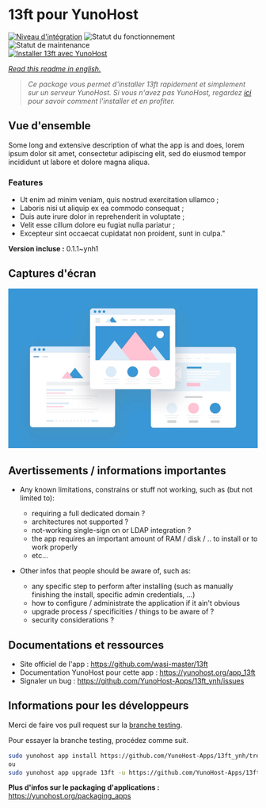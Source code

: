 <!--
N.B.: This README was automatically generated by https://github.com/YunoHost/apps/tree/master/tools/README-generator
It shall NOT be edited by hand.
-->

# 13ft pour YunoHost

[![Niveau d'intégration](https://dash.yunohost.org/integration/13ft.svg)](https://dash.yunohost.org/appci/app/13ft) ![Statut du fonctionnement](https://ci-apps.yunohost.org/ci/badges/13ft.status.svg) ![Statut de maintenance](https://ci-apps.yunohost.org/ci/badges/13ft.maintain.svg)  
[![Installer 13ft avec YunoHost](https://install-app.yunohost.org/install-with-yunohost.svg)](https://install-app.yunohost.org/?app=13ft)

*[Read this readme in english.](./README.md)*

> *Ce package vous permet d'installer 13ft rapidement et simplement sur un serveur YunoHost.
Si vous n'avez pas YunoHost, regardez [ici](https://yunohost.org/#/install) pour savoir comment l'installer et en profiter.*

## Vue d'ensemble

Some long and extensive description of what the app is and does, lorem ipsum dolor sit amet, consectetur adipiscing elit, sed do eiusmod tempor incididunt ut labore et dolore magna aliqua.

### Features

- Ut enim ad minim veniam, quis nostrud exercitation ullamco ;
- Laboris nisi ut aliquip ex ea commodo consequat ;
- Duis aute irure dolor in reprehenderit in voluptate ;
- Velit esse cillum dolore eu fugiat nulla pariatur ;
- Excepteur sint occaecat cupidatat non proident, sunt in culpa."


**Version incluse :** 0.1.1~ynh1

## Captures d'écran

![Capture d'écran de 13ft](./doc/screenshots/example.jpg)

## Avertissements / informations importantes

* Any known limitations, constrains or stuff not working, such as (but not limited to):
    * requiring a full dedicated domain ?
    * architectures not supported ?
    * not-working single-sign on or LDAP integration ?
    * the app requires an important amount of RAM / disk / .. to install or to work properly
    * etc...

* Other infos that people should be aware of, such as:
    * any specific step to perform after installing (such as manually finishing the install, specific admin credentials, ...)
    * how to configure / administrate the application if it ain't obvious
    * upgrade process / specificities / things to be aware of ?
    * security considerations ?

## Documentations et ressources

* Site officiel de l'app : <https://github.com/wasi-master/13ft>
* Documentation YunoHost pour cette app : <https://yunohost.org/app_13ft>
* Signaler un bug : <https://github.com/YunoHost-Apps/13ft_ynh/issues>

## Informations pour les développeurs

Merci de faire vos pull request sur la [branche testing](https://github.com/YunoHost-Apps/13ft_ynh/tree/testing).

Pour essayer la branche testing, procédez comme suit.

``` bash
sudo yunohost app install https://github.com/YunoHost-Apps/13ft_ynh/tree/testing --debug
ou
sudo yunohost app upgrade 13ft -u https://github.com/YunoHost-Apps/13ft_ynh/tree/testing --debug
```

**Plus d'infos sur le packaging d'applications :** <https://yunohost.org/packaging_apps>
